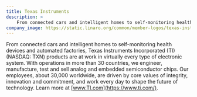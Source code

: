 ```yaml
---
title: Texas Instruments
description: >
    From connected cars and intelligent homes to self-monitoring health devices and automated factories, Texas Instruments Incorporated products are at work in virtually every type of electronic system.
company_image: https://static.linaro.org/common/member-logos/texas-instruments.jpg
---
```

From connected cars and intelligent homes to self-monitoring health devices and automated factories, Texas Instruments Incorporated (TI) (NASDAQ: TXN) products are at work in virtually every type of electronic system. With operations in more than 30 countries, we engineer, manufacture, test and sell analog and embedded semiconductor chips. Our employees, about 30,000 worldwide, are driven by core values of integrity, innovation and commitment, and work every day to shape the future of technology. Learn more at [www.TI.com](https://www.ti.com/).
